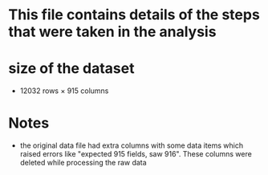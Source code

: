 # This file contains details of the steps that were taken in the analysis


# size of the dataset
- 12032 rows × 915 columns

# Notes
- the original data file had extra columns with some data items which raised
errors like "expected 915 fields, saw 916". These columns were deleted while
processing the raw data